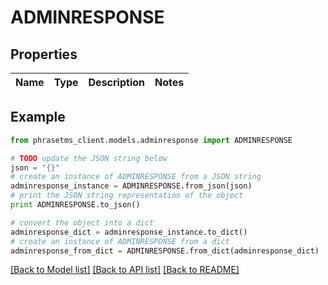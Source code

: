 # ADMINRESPONSE

## Properties

| Name | Type | Description | Notes |
| ---- | ---- | ----------- | ----- |

## Example

```python
from phrasetms_client.models.adminresponse import ADMINRESPONSE

# TODO update the JSON string below
json = "{}"
# create an instance of ADMINRESPONSE from a JSON string
adminresponse_instance = ADMINRESPONSE.from_json(json)
# print the JSON string representation of the object
print ADMINRESPONSE.to_json()

# convert the object into a dict
adminresponse_dict = adminresponse_instance.to_dict()
# create an instance of ADMINRESPONSE from a dict
adminresponse_from_dict = ADMINRESPONSE.from_dict(adminresponse_dict)
```

[[Back to Model list]](../README.md#documentation-for-models) [[Back to API list]](../README.md#documentation-for-api-endpoints) [[Back to README]](../README.md)
